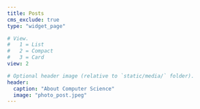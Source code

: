 ```yaml
---
title: Posts
cms_exclude: true
type: "widget_page"

# View.
#   1 = List
#   2 = Compact
#   3 = Card
view: 2

# Optional header image (relative to `static/media/` folder).
header:
  caption: "About Computer Science"
  image: "photo_post.jpeg"
---
```

